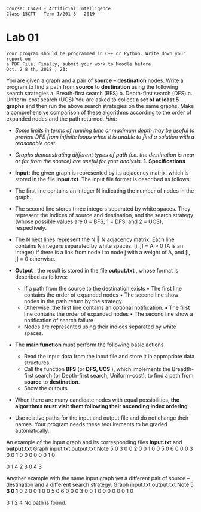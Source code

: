 ```
Course: CS420 - Artificial Intelligence
Class 15CTT – Term I/201 8 - 2019
```
# Lab 01

```
Your program should be programmed in C++ or Python. Write down your report on
a PDF File. Finally, submit your work to Moodle before
Oct. 2 8 th, 2018 , 23:
```
You are given a graph and a pair of **source** _–_ **destination** nodes. Write a program to find a
path from **source** to **destination** using the following search strategies
a. Breath-first search (BFS)
b. Depth-first search (DFS)
c. Uniform-cost search (UCS)
You are asked to collect **a set of at least 5 graphs** and then run the above search
strategies on the same graphs. Make a comprehensive comparison of these algorithms
according to the order of expanded nodes and the path returned.
_Hint:_

- _Some limits in terms of running time or maximum depth may be useful to prevent DFS_
    _from infinite loops when it is unable to find a solution with a reasonable cost._
- _Graphs demonstrating different types of path (i.e. the destination is near or far from_
    _the source) are useful for your analysis._
**1. Specifications**
- **Input:** the given graph is represented by its adjacency matrix, which is stored in the file
**input.txt**. The input file format is described as follows:
- The first line contains an integer N indicating the number of nodes in the graph.
- The second line stores three integers separated by white spaces. They represent
the indices of source and destination, and the search strategy (whose possible
values are 0 = BFS, 1 = DFS, and 2 = UCS), respectively.
- The N next lines represent the N  N adjacency matrix. Each line contains N
integers separated by white spaces. [i, j] = A > 0 (A is an integer) if there is a link
from node i to node j with a weight of A, and [i, j] = 0 otherwise.


- **Output** : the result is stored in the file **output.txt** , whose format is described as follows:
    - If a path from the source to the destination exists
       ▪ The first line contains the order of expanded nodes
       ▪ The second line show nodes in the path return by the strategy.
    - Otherwise: the first line contains an optional notification.
       ▪ The first line contains the order of expanded nodes
       ▪ The second line show a notification of search failure
    - Nodes are represented using their indices separated by white spaces.
- The **main function** must perform the following basic actions
    - Read the input data from the input file and store it in appropriate data
       structures.
    - Call the function **BFS** (or **DFS, UCS** ), which implements the Breadth-first search
       (or Depth-first search, Uniform-cost), to find a path from **source** to **destination**.
    - Show the outputs.
- When there are many candidate nodes with equal possibilities, **the algorithms must**
    **visit them following their ascending index ordering**.
- Use relative paths for the input and output file and do not change their names. Your
    program needs these requirements to be graded automatically.

An example of the input graph and its corresponding files **input.txt** and **output.txt**
Graph input.txt output.txt Note
5
0 3 0
0 2 0 0 1
0 0 5 0 6
0 0 0 3 0
0 1 0 0 0
0 0 0 1 0

0 1 4 2 3
0 4 3

Another example with the same input graph yet a different pair of source – destination and
a different search strategy.
Graph input.txt output.txt Note
5
**3 0 1**
0 2 0 0 1
0 0 5 0 6
0 0 0 3 0
0 1 0 0 0
0 0 0 1 0

 3 1 2 4
No path is found.


